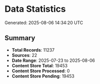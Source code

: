 # Data Statistics

Generated: 2025-08-06 14:34:20 UTC

## Summary

- **Total Records**: 11237
- **Sources**: 22
- **Date Range**: 2025-07-23 to 2025-08-06
- **Content Store Total**: 19453
- **Content Store Processed**: 0
- **Content Store Pending**: 19453
